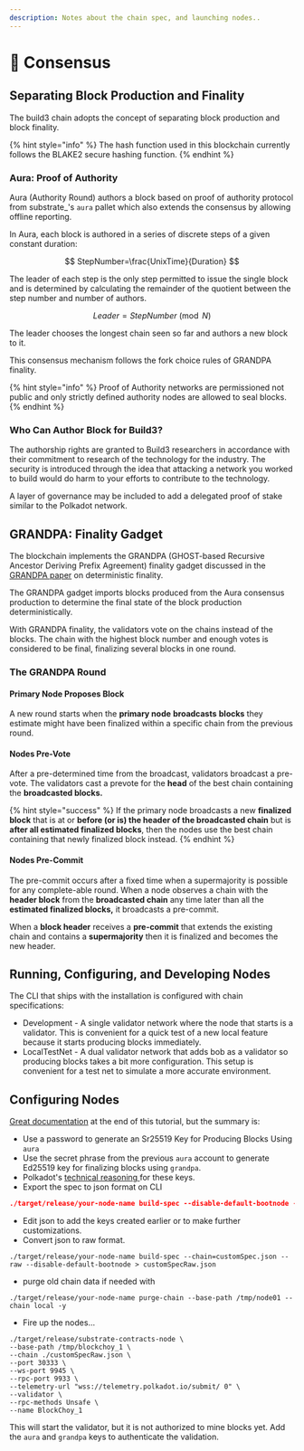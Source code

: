 ```yaml
---
description: Notes about the chain spec, and launching nodes..
---
```


# 🥝 Consensus

## Separating Block Production and Finality

The build3 chain adopts the concept of separating block production and block finality.

{% hint style="info" %}
The hash function used in this blockchain currently follows the BLAKE2 secure hashing function.
{% endhint %}

### Aura: Proof of Authority

Aura (Authority Round) authors a block based on proof of authority protocol from substrate\_'s `aura` pallet which also extends the consensus by allowing offline reporting.

In Aura, each block is authored in a series of discrete steps of a given constant duration:

$$
StepNumber=\frac{UnixTime}{Duration}
$$

The leader of each step is the only step permitted to issue the single block and is determined by calculating the remainder of the quotient between the step number and number of authors.

$$
Leader=StepNumber\pmod{N}
$$

The leader chooses the longest chain seen so far and authors a new block to it.

This consensus mechanism follows the fork choice rules of GRANDPA finality.

{% hint style="info" %}
Proof of Authority networks are permissioned not public and only strictly defined authority nodes are allowed to seal blocks.
{% endhint %}

### Who Can Author Block for Build3?

The authorship rights are granted to Build3 researchers in accordance with their commitment to research of the technology for the industry. The security is introduced through the idea that attacking a network you worked to build would do harm to your efforts to contribute to the technology.&#x20;

A layer of governance may be included to add a delegated proof of stake similar to the Polkadot network.

## GRANDPA: Finality Gadget

The blockchain implements the GRANDPA (GHOST-based Recursive Ancestor Deriving Prefix Agreement) finality gadget discussed in the [GRANDPA paper](https://github.com/w3f/consensus/blob/master/pdf/grandpa.pdf) on deterministic finality.

The GRANDPA gadget imports blocks produced from the Aura consensus production to determine the final state of the block production deterministically.

With GRANDPA finality, the validators vote on the chains instead of the blocks. The chain with the highest block number and enough votes is considered to be final, finalizing several blocks in one round.

### The GRANDPA Round

#### Primary Node Proposes Block

A new round starts when the **primary node** **broadcasts** **blocks** they estimate might have been finalized within a specific chain from the previous round.

#### Nodes Pre-Vote

After a pre-determined time from the broadcast, validators broadcast a pre-vote. The validators cast a prevote for the **head** of the best chain containing the **broadcasted blocks.**&#x20;

{% hint style="success" %}
If the primary node broadcasts a new **finalized block** that is at or **before (or is) the header of the broadcasted chain** but is **after all estimated finalized blocks**, then the nodes use the best chain containing that newly finalized block instead.
{% endhint %}

#### Nodes Pre-Commit

The pre-commit occurs after a fixed time when a supermajority is possible for any complete-able round. When a node observes a chain with the **header block** from the **broadcasted chain** any time later than all the **estimated finalized blocks,** it broadcasts a pre-commit.&#x20;

When a **block header** receives a **pre-commit** that extends the existing chain and contains a **supermajority** then it is finalized and becomes the new header.

## Running, Configuring, and Developing Nodes

The CLI that ships with the installation is configured with chain specifications:

* Development - A single validator network where the node that starts is a validator. This is convenient for a quick test of a new local feature because it starts producing blocks immediately.
* LocalTestNet - A dual validator network that adds bob as a validator so producing blocks takes a bit more configuration. This setup is convenient for a test net to simulate a more accurate environment.&#x20;

## Configuring Nodes

[Great documentation](https://docs.substrate.io/tutorials/v3/private-network/) at the end of this tutorial, but the summary is:

* Use a password to generate an Sr25519 Key for Producing Blocks Using `aura`
* Use the secret phrase from the previous `aura` account to generate Ed25519 key for finalizing blocks using `grandpa`.
* Polkadot's [technical reasoning ](https://wiki.polkadot.network/docs/learn-keys#:\~:text=There%20are%20no%20differences%20in,implementing%20more%20complex%20protocols%20safer.)for these keys.
* Export the spec to json format on CLI

```json
./target/release/your-node-name build-spec --disable-default-bootnode --chain local > customSpec.json
```

* Edit json to add the keys created earlier or to make further customizations.
* Convert json to raw format.

```
./target/release/your-node-name build-spec --chain=customSpec.json --raw --disable-default-bootnode > customSpecRaw.json
```

* purge old chain data if needed with

```
./target/release/your-node-name purge-chain --base-path /tmp/node01 --chain local -y
```

* Fire up the nodes...

```
./target/release/substrate-contracts-node \
--base-path /tmp/blockchoy_1 \
--chain ./customSpecRaw.json \
--port 30333 \
--ws-port 9945 \
--rpc-port 9933 \
--telemetry-url "wss://telemetry.polkadot.io/submit/ 0" \
--validator \
--rpc-methods Unsafe \
--name BlockChoy_1
```

This will start the validator, but it is not authorized to mine blocks yet. Add the `aura` and `grandpa` keys to authenticate the validation.




